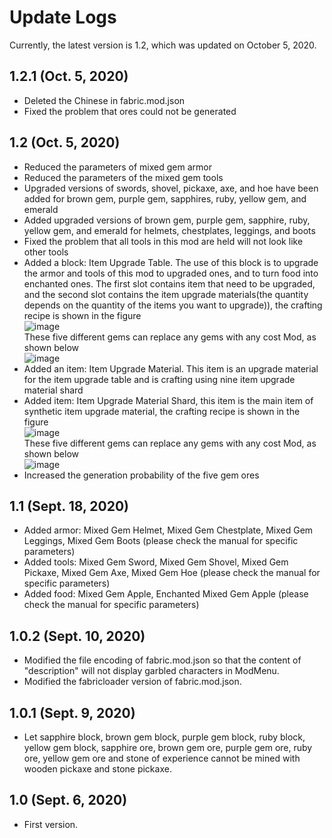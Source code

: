 # Update Logs
Currently, the latest version is 1.2, which was updated on October 5, 2020.

## 1.2.1 (Oct. 5, 2020)
- Deleted the Chinese in fabric.mod.json
- Fixed the problem that ores could not be generated

## 1.2 (Oct. 5, 2020)
- Reduced the parameters of mixed gem armor
- Reduced the parameters of the mixed gem tools
- Upgraded versions of swords, shovel, pickaxe, axe, and hoe have been added for brown gem, purple gem, sapphires, ruby, yellow gem, and emerald
- Added upgraded versions of brown gem, purple gem, sapphire, ruby, yellow gem, and emerald for helmets, chestplates, leggings, and boots
- Fixed the problem that all tools in this mod are held will not look like other tools
- Added a block: Item Upgrade Table. The use of this block is to upgrade the armor and tools of this mod to upgraded ones, and to turn food into enchanted ones. The first slot contains item that need to be upgraded, and the second slot contains the item upgrade materials(the quantity depends on the quantity of the items you want to upgrade)), the crafting recipe is shown in the figure <br>
![image](https://gitee.com/MrShiehX/Repository/raw/master/27.png) <br>
These five different gems can replace any gems with any cost Mod, as shown below <br>
![image](https://gitee.com/MrShiehX/Repository/raw/master/28.png) <br>
- Added an item: Item Upgrade Material. This item is an upgrade material for the item upgrade table and is crafting using nine item upgrade material shard
- Added item: Item Upgrade Material Shard, this item is the main item of synthetic item upgrade material, the crafting recipe is shown in the figure <br>
![image](https://gitee.com/MrShiehX/Repository/raw/master/29.png) <br>
These five different gems can replace any gems with any cost Mod, as shown below <br>
![image](https://gitee.com/MrShiehX/Repository/raw/master/30.png) <br>
- Increased the generation probability of the five gem ores

## 1.1 (Sept. 18, 2020)
- Added armor: Mixed Gem Helmet, Mixed Gem Chestplate, Mixed Gem Leggings, Mixed Gem Boots (please check the manual for specific parameters)
- Added tools: Mixed Gem Sword, Mixed Gem Shovel, Mixed Gem Pickaxe, Mixed Gem Axe, Mixed Gem Hoe (please check the manual for specific parameters)
- Added food: Mixed Gem Apple, Enchanted Mixed Gem Apple (please check the manual for specific parameters)

## 1.0.2 (Sept. 10, 2020)
- Modified the file encoding of fabric.mod.json so that the content of "description" will not display garbled characters in ModMenu.
- Modified the fabricloader version of fabric.mod.json.

## 1.0.1 (Sept. 9, 2020)
- Let sapphire block, brown gem block, purple gem block, ruby block, yellow gem block, sapphire ore, brown gem ore, purple gem ore, ruby ore, yellow gem ore and stone of experience cannot be mined with wooden pickaxe and stone pickaxe.

## 1.0 (Sept. 6, 2020)
- First version.